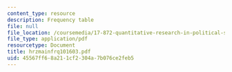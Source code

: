 ```yaml
---
content_type: resource
description: Frequency table
file: null
file_location: /coursemedia/17-872-quantitative-research-in-political-science-and-public-policy-spring-2004/45567ff68a211cf2304a7b076ce2feb5_hrzmainfrq101603.pdf
file_type: application/pdf
resourcetype: Document
title: hrzmainfrq101603.pdf
uid: 45567ff6-8a21-1cf2-304a-7b076ce2feb5
---
```

